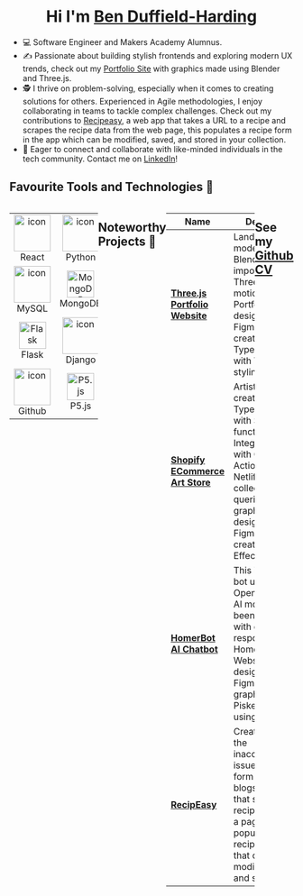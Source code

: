 <h1 align="center"> Hi I'm <a href="https://www.linkedin.com/in/benjamin-duffield-harding-051011254/">Ben Duffield-Harding</a> </h1>

- 💻 Software Engineer and Makers Academy Alumnus.
- ✍️ Passionate about building stylish frontends and exploring modern UX trends, check out my [Portfolio Site](https://bendhportfolio.netlify.app/) with graphics made using Blender and Three.js.
- 🕵️ I thrive on problem-solving, especially when it comes to creating solutions for others. Experienced in Agile methodologies, I enjoy collaborating in teams to tackle complex challenges. Check out my contributions to [Recipeasy](https://bendhportfolio.netlify.app/recipeasy), a web app that takes a URL to a recipe and scrapes the recipe data from the web page, this populates a recipe form in the app which can be modified, saved, and stored in your collection.
- 🚀 Eager to connect and collaborate with like-minded individuals in the tech community. Contact me on [LinkedIn](https://www.linkedin.com/in/benjamin-duffield-harding-051011254/)!

## Favourite Tools and Technologies 🤖

<div style="display: flex; align-items: flex-start; align: center">
<table align="center">
  <tr>
    <td align="center" width="96">
        <img src="https://techstack-generator.vercel.app/react-icon.svg" alt="icon" width="65" height="65" />
      <br>React
    </td>
    <td align="center" width="96">
      <a href="#macropower-tech">
        <img src="https://techstack-generator.vercel.app/python-icon.svg" alt="icon" width="65" height="65" />
      </a>
      <br>Python
    </td>
    <td align="center" width="96">
        <img src="https://techstack-generator.vercel.app/js-icon.svg" alt="icon" width="65" height="65" />
      <br>JavaScript
    </td>
    <td align="center" width="96">
        <img src="https://skillicons.dev/icons?i=swift" width="48" height="48" alt="Swift" />
      <br>Swift
    </td>
    <td align="center" width="96">
        <img src="https://skillicons.dev/icons?i=solidity" width="48" height="48" alt="Solidity" />
      <br>Solidity
    </td>
  </tr>
  <tr>
    <td align="center" width="96">
        <img src="https://techstack-generator.vercel.app/mysql-icon.svg" alt="icon" width="65" height="65" />
      <br>MySQL
    </td>
    <td align="center" width="96">
        <img src="https://skillicons.dev/icons?i=mongodb" width="48" height="48" alt="MongoDB" />
      <br>MongoDB
    </td>
    <td align="center" width="96">
        <img src="https://skillicons.dev/icons?i=postgres" width="48" height="48" alt="PostgreSQL" />
      <br>PostgreSQL
    </td>
    <td align="center"  width="96">
        <img src="https://skillicons.dev/icons?i=bootstrap" width="48" height="48" alt="bootstrap" />
      <br>Bootstrap
    </td>
    <td align="center" width="96">
        <img src="https://skillicons.dev/icons?i=tailwind" width="48" height="48" alt="tailwind" />
      <br>Tailwind
    </td>  
  </tr>
  <tr>
    <td align="center" width="96">
        <img src="https://skillicons.dev/icons?i=flask" width="48" height="48" alt="Flask" />
      <br>Flask
    </td>
    <td align="center" width="96">
        <img src="https://techstack-generator.vercel.app/django-icon.svg" alt="icon" width="65" height="65" />
      <br>Django
    </td>
    <td align="center" width="96">
        <img src="https://skillicons.dev/icons?i=vite" width="48" height="48" alt="Vite" />
      <br>Vite
    </td>
    <td align="center" width="96">
        <img src="https://skillicons.dev/icons?i=vitest" width="48" height="48" alt="Vitest" />
      <br>Vitest
    </td>
    <td align="center" width="96">
        <img src="https://skillicons.dev/icons?i=nodejs" width="48" height="48" alt="Nodejs" />
      <br>Nodejs
    </td>
  </tr>
  <tr>
    <td align="center" width="96">
        <img src="https://techstack-generator.vercel.app/github-icon.svg" alt="icon" width="65" height="65" />
      <br>Github
    </td>
    <td align="center" width="96">
        <img src="https://skillicons.dev/icons?i=p5js" width="48" height="48" alt="P5.js" />
      <br>P5.js
    </td>
    <td align="center" width="96">
        <img src="https://skillicons.dev/icons?i=blender" width="48" height="48" alt="Blender" />
      <br>Blender
    </td>
    <td align="center" width="96">
        <img src="https://skillicons.dev/icons?i=figma" width="48" height="48" alt="Figma" />
      <br>Figma
    </td>
    <td align="center" width="96">
        <img src="https://skillicons.dev/icons?i=threejs" width="48" height="48" alt="Three.js" />
      <br>Three.js
    </td>
  </tr>
</table>
<br><br>

## Noteworthy Projects 🥇

| Name                        | Description       | Tech/tools        |
| ----------------------------| ----------------- | ----------------- |
| [**Three.js Portfolio Website**](https://bendhportfolio.netlify.app/) | Landing page model created in Blender and imported into Three.js to create motion graphics. Portfolio website designed in Figma and created in Typescript/React with Tailwind styling. | Figma, Three.js, React, Netlify, Tailwind, Typescript.|
| [**Shopify ECommerce Art Store**](https://artbyben.netlify.app/) | Artist website created in Typescript/React, with Shopify buy functionality. Integrated CI/CD with Github Actions and used Netlify forms to collect customer queries. Motion graphics designed in Figma and created in After Effects. | Typescript, Vitest, Adobe After Effects, React, Tailwind, Figma.|
| [**HomerBot AI Chatbot**](https://ai-homerbot.vercel.app/) | This is an AI chat bot using OpenAI's API; the AI model has been fine tuned with dialogue to respond like Homer Simpson. Website designed in Figma, with graphics made in Piskel, made using Next.js | Figma, React, Next.js, Tailwind, OpenAI API.|
| [**RecipEasy**](https://bendhportfolio.netlify.app/recipeasy) | Created to solve the inaccessibility issue of long form recipe blogs. A web app that scrapes the recipe data from a page, populating a recipe in the app that can be modified, saved, and stored. | MongoDB, Express.js, React, Node.js, Tailwind, Figma.|

<h2>See my <a href="https://github.com/ben-dh3/CV" >Github CV</a> </h2>

